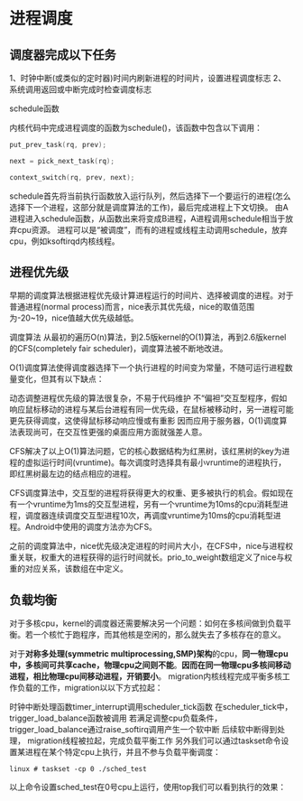 # 进程调度

## 调度器完成以下任务

1、时钟中断(或类似的定时器)时间内刷新进程的时间片，设置进程调度标志
2、系统调用返回或中断完成时检查调度标志

schedule函数

内核代码中完成进程调度的函数为schedule()，该函数中包含以下调用：

```C
put_prev_task(rq, prev);

next = pick_next_task(rq);

context_switch(rq, prev, next);
```

schedule首先将当前执行函数放入运行队列，然后选择下一个要运行的进程(怎么选择下一个进程，这部分就是调度算法的工作)，最后完成进程上下文切换。
由A进程进入schedule函数，从函数出来将变成B进程，A进程调用schedule相当于放弃cpu资源。
进程可以是“被调度”，而有的进程或线程主动调用schedule，放弃cpu，例如ksoftirqd内核线程。

## 进程优先级

早期的调度算法根据进程优先级计算进程运行的时间片、选择被调度的进程。对于普通进程(normal process)而言，nice表示其优先级，nice的取值范围为-20~19，nice值越大优先级越低。

调度算法
从最初的遍历O(n)算法，到2.5版kernel的O(1)算法，再到2.6版kernel的CFS(completely fair scheduler)，调度算法被不断地改进。

O(1)调度算法使得调度器选择下一个执行进程的时间变为常量，不随可运行进程数量变化，但其有以下缺点：

动态调整进程优先级的算法很复杂，不易于代码维护
不“偏袒”交互型程序，假如响应鼠标移动的进程与某后台进程有同一优先级，在鼠标被移动时，另一进程可能更先获得调度，这使得鼠标移动响应慢或有重影
因而应用于服务器，O(1)调度算法表现尚可，在交互性更强的桌面应用方面就强差人意。

CFS解决了以上O(1)算法问题，它的核心数据结构为红黑树，该红黑树的key为进程的虚拟运行时间(vruntime)。每次调度时选择具有最小vruntime的进程执行，即红黑树最左边的结点相应的进程。

CFS调度算法中，交互型的进程将获得更大的权重、更多被执行的机会。假如现在有一个vruntime为1ms的交互型进程，另有一个vruntime为10ms的cpu消耗型进程，调度器连续调度交互型进程10次，再调度vruntime为10ms的cpu消耗型进程。Android中使用的调度方法亦为CFS。

之前的调度算法中，nice优先级决定进程的时间片大小，在CFS中，nice与进程权重关联，权重大的进程获得的运行时间就长。prio_to_weight数组定义了nice与权重的对应关系，该数组在中定义。

## 负载均衡

对于多核cpu，kernel的调度器还需要解决另一个问题：如何在多核间做到负载平衡。若一个核忙于跑程序，而其他核是空闲的，那么就失去了多核存在的意义。

对于**对称多处理(symmetric multiprocessing,SMP)架构**的cpu，**同一物理cpu中，多核间可共享cache，物理cpu之间则不能**。**因而在同一物理cpu多核间移动进程，相比物理cpu间移动进程，开销要小**。
migration内核线程完成平衡多核工作负载的工作，migration以以下方式拉起：

时钟中断处理函数timer_interrupt调用scheduler_tick函数
在scheduler_tick中，trigger_load_balance函数被调用
若满足调整cpu负载条件，trigger_load_balance通过raise_softirq调用产生一个软中断
后续软中断得到处理， migration线程被拉起，完成负载平衡工作
另外我们可以通过taskset命令设置某进程在某个特定cpu上执行，并且不参与负载平衡调度：

```Shell
linux # taskset -cp 0 ./sched_test
```

以上命令设置sched_test在0号cpu上运行，使用top我们可以看到执行的效果：